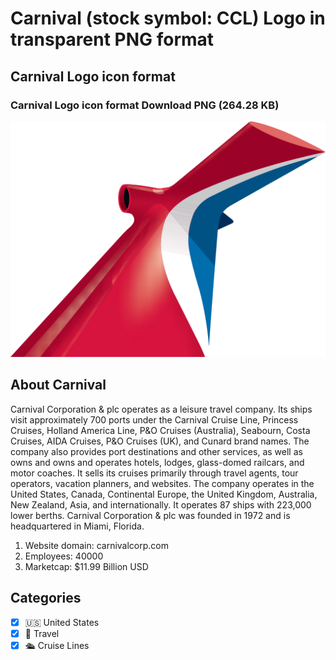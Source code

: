 # Carnival (stock symbol: CCL) Logo in transparent PNG format

## Carnival Logo icon format

### Carnival Logo icon format Download PNG (264.28 KB)

![Carnival Logo icon format Download PNG (264.28 KB)](/img/orig/CCL-a806b4d3.png)

## About Carnival

Carnival Corporation & plc operates as a leisure travel company. Its ships visit approximately 700 ports under the Carnival Cruise Line, Princess Cruises, Holland America Line, P&O Cruises (Australia), Seabourn, Costa Cruises, AIDA Cruises, P&O Cruises (UK), and Cunard brand names. The company also provides port destinations and other services, as well as owns and owns and operates hotels, lodges, glass-domed railcars, and motor coaches. It sells its cruises primarily through travel agents, tour operators, vacation planners, and websites. The company operates in the United States, Canada, Continental Europe, the United Kingdom, Australia, New Zealand, Asia, and internationally. It operates 87 ships with 223,000 lower berths. Carnival Corporation & plc was founded in 1972 and is headquartered in Miami, Florida.

1. Website domain: carnivalcorp.com
2. Employees: 40000
3. Marketcap: $11.99 Billion USD


## Categories
- [x] 🇺🇸 United States
- [x] 🌴 Travel
- [x] 🛳 Cruise Lines
